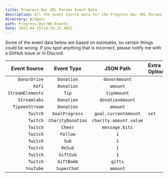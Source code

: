 ```yaml
---
title: Progress Bar URL Params Event Data
description: All the event source data for the Progress Bar URL Params
directory: Widgets
path: Progress-Bar/WS-Events
date: 2023-04-25T18:54:22.485Z
---
```

Some of the event data below are based on estimates, so certain things could be wrong. If you spot anything that is incorrect, please notify me with a GitHub issue or in Discord.

Event Source | Event Type | JSON Path | Extra Options
---------------:|:-----------:|:-------------:|:--------------
`DonorDrive` | `Donation` | `donorAmount`
`Kofi` | `Donation` | `amount`
`StreamElements` | `Tip` | `tipAmount`
`Streamlabs` | `Donation` | `donationAmount`
`TipeeeStream` | `Donation` | `amount`
`Twitch` | `GoalProgress` | `goal.currentAmount` | `set`
`Twitch` | `CharityDonation` | `charity.amount.value`
`Twitch` | `Cheer` | `message.bits`
`Twitch` | `Follow` | `1`
`Twitch` | `Sub` | `1`
`Twitch` | `ReSub` | `1`
`Twitch` | `GiftSub` | `1`
`Twitch` | `GiftBomb` | `gifts`
`YouTube` | `SuperChat` | `amount`